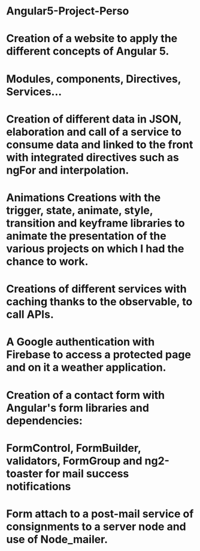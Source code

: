 # Angular5-Project-Perso

# Creation of a website to apply the different concepts of Angular 5.

# Modules, components, Directives, Services...

# Creation of different data in JSON, elaboration and call of a service to consume data and linked to the front with integrated directives such as ngFor and interpolation.

# Animations Creations with the trigger, state, animate, style, transition and keyframe libraries to animate the presentation of the various projects on which I had the chance to work.

# Creations of different services with caching thanks to the observable, to call APIs.

# A Google authentication with Firebase to access a protected page and on it a weather application.

# Creation of a contact form with Angular's form libraries and dependencies: 
# FormControl, FormBuilder, validators, FormGroup and ng2-toaster for mail success notifications

# Form attach to a post-mail service of consignments to a server node and use of Node_mailer. 

